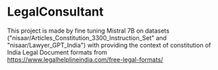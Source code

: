 # LegalConsultant
This project is made by fine tuning Mistral 7B on datasets ("nisaar/Articles_Constitution_3300_Instruction_Set" and "nisaar/Lawyer_GPT_India") with providing the context of constitution of India Legal Document formats from https://www.legalhelplineindia.com/free-legal-formats/ 
